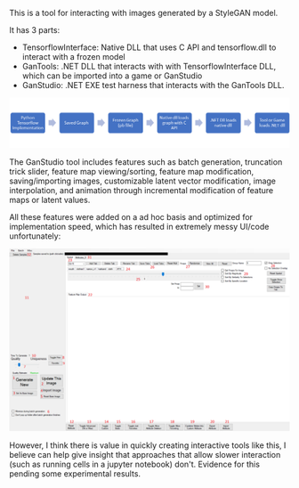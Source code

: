 This is a tool for interacting with images generated by a StyleGAN model.

It has 3 parts:
- TensorflowInterface: Native DLL that uses C API and tensorflow.dll to interact with a frozen model
- GanTools: .NET DLL that interacts with with TensorflowInterface DLL, which can be imported into a game or GanStudio
- GanStudio: .NET EXE test harness that interacts with the GanTools DLL.

![Flowchart](images/flowchart.png)

The GanStudio tool includes features such as batch generation, truncation trick slider, feature map viewing/sorting, feature map modification, saving/importing images, customizable latent vector modification, image interpolation, and animation through incremental modification of feature maps or latent values. 

All these features were added on a ad hoc basis and optimized for implementation speed, which has resulted in extremely messy UI/code unfortunately:

![UI](images/ui.png) 

However, I think there is value in quickly creating interactive tools like this, I believe can help give insight that approaches that allow slower interaction (such as running cells in a jupyter notebook) don't.  Evidence for this pending some experimental results.